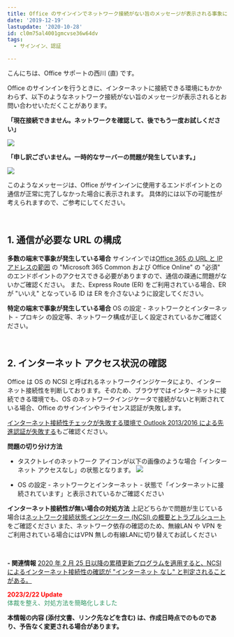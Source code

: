 ```yaml
---
title: Office のサインインでネットワーク接続がない旨のメッセージが表示される事象について
date: '2019-12-19'
lastupdate: '2020-10-28'
id: cl0m75al4001gmcvse36w64dv
tags:
  - サインイン、認証

---
```


こんにちは、Office サポートの西川 (直) です。  

Office のサインインを行うときに、インターネットに接続できる環境にもかかわらず、以下のようなネットワーク接続がない旨のメッセージが表示されるとお問い合わせいただくことがあります。

**「現在接続できません。ネットワークを確認して、後でもう一度お試しください」**

![](image1.png)

**「申し訳ございません。一時的なサーバーの問題が発生しています。」**

![](image2.png)

このようなメッセージは、Office がサインインに使用するエンドポイントとの通信が正常に完了しなかった場合に表示されます。
具体的には以下の可能性が考えられますので、ご参考にしてください。

<br>

1\. 通信が必要な URL の構成
--
**多数の端末で事象が発生している場合**
サインインでは[Office 365 の URL と IP アドレスの範囲](https://learn.microsoft.com/ja-jp/microsoft-365/enterprise/urls-and-ip-address-ranges?view=o365-worldwide) の "Microsoft 365 Common および Office Online" の "必須" のエンドポイントのアクセスできる必要がありますので、通信の疎通に問題がないかご確認ください。
また、Express Route (ER) をご利用されている場合、ER が "いいえ" となっている ID は ER を介さないように設定してください。

**特定の端末で事象が発生している場合**
OS の設定 - ネットワークとインターネット - プロキシ の設定等、ネットワーク構成が正しく設定されているかご確認ください。

<br>

2\. インターネット アクセス状況の確認
--
Office は OS の NCSI と呼ばれるネットワークインジケータにより、インターネット接続性を判断しております。そのため、ブラウザではインターネットに接続できる環境でも、OS のネットワークインジケータで接続がないと判断されている場合、Office のサインインやライセンス認証が失敗します。

[インターネット接続性チェックが失敗する環境で Outlook 2013/2016 による先進認証が失敗する](https://jpmessaging.github.io/blog/%E3%82%A4%E3%83%B3%E3%82%BF%E3%83%BC%E3%83%8D%E3%83%83%E3%83%88%E6%8E%A5%E7%B6%9A%E6%80%A7%E3%83%81%E3%82%A7%E3%83%83%E3%82%AF%E3%81%8C%E5%A4%B1%E6%95%97%E3%81%99%E3%82%8B%E7%92%B0%E5%A2%83%E3%81%A7%20Outlook%20%E3%81%AB%E3%82%88%E3%82%8B%E5%85%88%E9%80%B2%E8%AA%8D%E8%A8%BC%E3%81%8C%E5%A4%B1%E6%95%97%E3%81%99%E3%82%8B/)もご確認ください。


**問題の切り分け方法**
- タスクトレイのネットワーク アイコンが以下の画像のような場合「インターネット アクセスなし」の状態となります。
![](image3.png)

- OS の設定 - ネットワークとインターネット - 状態で「インターネットに接続されています」と表示されているかご確認ください


**インターネット接続性が無い場合の対処方法**
上記どちらかで問題が生じている場合は[ネットワーク接続状態インジケーター (NCSI) の概要とトラブルシュート](https://jpwinsup.github.io/blog/2021/09/30/Networking/NCSI/network-connectivity-status-indicator-overview-and-troubleshooting-guide/)をご確認ください
また、ネットワーク依存の確認のため、無線LAN や VPN をご利用されている場合にはVPN 無しの有線LANに切り替えてお試しください



<br>

**\- 関連情報**
[2020 年 2 月 25 日以降の累積更新プログラムを適用すると、NCSI によるインターネット接続性の確認が "インターネット なし" と判定されることがある。](https://social.technet.microsoft.com/Forums/ja-JP/e0f3fc1a-ae69-47ab-8695-6f82dea48a8a/2020-24180-2-26376-25?forum=Wcsupportja)

<span style="color:#ff0000">**2023/2/22 Update**</span>  
<span style="color:#339966">体裁を整え、対処方法を簡略化しました</span>


**本情報の内容 (添付文書、リンク先などを含む) は、作成日時点でのものであり、予告なく変更される場合があります。**